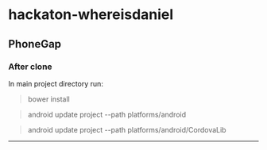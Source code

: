 hackaton-whereisdaniel
======================

## PhoneGap

### After clone

In main project directory run:

> bower install

> android update project --path platforms/android

> android update project --path platforms/android/CordovaLib

------------------
